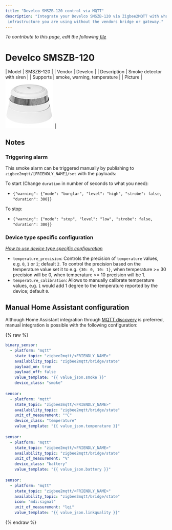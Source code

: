 ```yaml
---
title: "Develco SMSZB-120 control via MQTT"
description: "Integrate your Develco SMSZB-120 via Zigbee2MQTT with whatever smart home
 infrastructure you are using without the vendors bridge or gateway."
---
```


*To contribute to this page, edit the following
[file](https://github.com/Koenkk/zigbee2mqtt.io/blob/master/docs/devices/SMSZB-120.md)*

# Develco SMSZB-120

| Model | SMSZB-120  |
| Vendor  | Develco  |
| Description | Smoke detector with siren |
| Supports | smoke, warning, temperature |
| Picture | ![Develco SMSZB-120](../images/devices/SMSZB-120.jpg) |

## Notes


### Triggering alarm
This smoke alarm can be triggered manually by publishing to `zigbee2mqtt/[FRIENDLY_NAME]/set` with the payloads:

To start (Change `duration` in number of seconds to what you need):
* `{"warning": {"mode": "burglar", "level": "high", "strobe": false, "duration": 300}}`

To stop:
* `{"warning": {"mode": "stop", "level": "low", "strobe": false, "duration": 300}}`


### Device type specific configuration
*[How to use device type specific configuration](../information/configuration.md)*


* `temperature_precision`: Controls the precision of `temperature` values,
e.g. `0`, `1` or `2`; default `2`.
To control the precision based on the temperature value set it to e.g. `{30: 0, 10: 1}`,
when temperature >= 30 precision will be 0, when temperature >= 10 precision will be 1.
* `temperature_calibration`: Allows to manually calibrate temperature values,
e.g. `1` would add 1 degree to the temperature reported by the device; default `0`.


## Manual Home Assistant configuration
Although Home Assistant integration through [MQTT discovery](../integration/home_assistant) is preferred,
manual integration is possible with the following configuration:


{% raw %}
```yaml
binary_sensor:
  - platform: "mqtt"
    state_topic: "zigbee2mqtt/<FRIENDLY_NAME>"
    availability_topic: "zigbee2mqtt/bridge/state"
    payload_on: true
    payload_off: false
    value_template: "{{ value_json.smoke }}"
    device_class: "smoke"

sensor:
  - platform: "mqtt"
    state_topic: "zigbee2mqtt/<FRIENDLY_NAME>"
    availability_topic: "zigbee2mqtt/bridge/state"
    unit_of_measurement: "°C"
    device_class: "temperature"
    value_template: "{{ value_json.temperature }}"

sensor:
  - platform: "mqtt"
    state_topic: "zigbee2mqtt/<FRIENDLY_NAME>"
    availability_topic: "zigbee2mqtt/bridge/state"
    unit_of_measurement: "%"
    device_class: "battery"
    value_template: "{{ value_json.battery }}"

sensor:
  - platform: "mqtt"
    state_topic: "zigbee2mqtt/<FRIENDLY_NAME>"
    availability_topic: "zigbee2mqtt/bridge/state"
    icon: "mdi:signal"
    unit_of_measurement: "lqi"
    value_template: "{{ value_json.linkquality }}"
```
{% endraw %}


